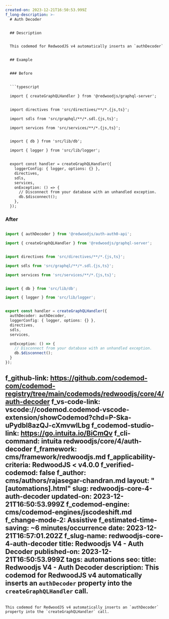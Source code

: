 ```yaml
---
created-on: 2023-12-21T16:50:53.999Z
f_long-description: >-
  # Auth Decoder


  ## Description


  This codemod for RedwoodJS v4 automatically inserts an `authDecoder` property into the `createGraphQLHandler` call if it's not already present. It also adds an import statement for `authDecoder` from `@redwoodjs/auth-auth0-api` at the beginning of the file, ensuring that the necessary functionality for authentication is correctly integrated.


  ## Example


  ### Before


  ```typescript

  import { createGraphQLHandler } from '@redwoodjs/graphql-server';


  import directives from 'src/directives/**/*.{js,ts}';

  import sdls from 'src/graphql/**/*.sdl.{js,ts}';

  import services from 'src/services/**/*.{js,ts}';


  import { db } from 'src/lib/db';

  import { logger } from 'src/lib/logger';


  export const handler = createGraphQLHandler({
    loggerConfig: { logger, options: {} },
    directives,
    sdls,
    services,
    onException: () => {
      // Disconnect from your database with an unhandled exception.
      db.$disconnect();
    },
  });

  ```


  ### After


  ```typescript

  import { authDecoder } from '@redwoodjs/auth-auth0-api';

  import { createGraphQLHandler } from '@redwoodjs/graphql-server';


  import directives from 'src/directives/**/*.{js,ts}';

  import sdls from 'src/graphql/**/*.sdl.{js,ts}';

  import services from 'src/services/**/*.{js,ts}';


  import { db } from 'src/lib/db';

  import { logger } from 'src/lib/logger';


  export const handler = createGraphQLHandler({
    authDecoder: authDecoder,
    loggerConfig: { logger, options: {} },
    directives,
    sdls,
    services,

    onException: () => {
      // Disconnect from your database with an unhandled exception.
      db.$disconnect();
    }
  });

  ```
f_github-link: https://github.com/codemod-com/codemod-registry/tree/main/codemods/redwoodjs/core/4/auth-decoder
f_vs-code-link: vscode://codemod.codemod-vscode-extension/showCodemod?chd=P-Ska-uPydbl8azQJ-cXmvwILbg
f_codemod-studio-link: https://go.intuita.io/BiCmQv
f_cli-command: intuita redwoodjs/core/4/auth-decoder
f_framework: cms/framework/redwoodjs.md
f_applicability-criteria: RedwoodJS < v4.0.0
f_verified-codemod: false
f_author: cms/authors/rajasegar-chandran.md
layout: "[automations].html"
slug: redwoodjs-core-4-auth-decoder
updated-on: 2023-12-21T16:50:53.999Z
f_codemod-engine: cms/codemod-engines/jscodeshift.md
f_change-mode-2: Assistive
f_estimated-time-saving: ~6 minutes/occurrence
date: 2023-12-21T16:57:01.202Z
f_slug-name: redwoodjs-core-4-auth-decoder
title: Redwoodjs V4 - Auth Decoder
published-on: 2023-12-21T16:50:53.999Z
tags: automations
seo:
  title: Redwoodjs V4 - Auth Decoder
  description: This codemod for RedwoodJS v4 automatically inserts an
    `authDecoder` property into the `createGraphQLHandler` call.
---
```

This codemod for RedwoodJS v4 automatically inserts an `authDecoder` property into the `createGraphQLHandler` call.
